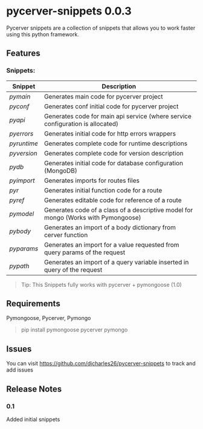 # pycerver-snippets 0.0.3

Pycerver snippets are a collection of snippets that allows you to work faster using this python framework.


## Features

### Snippets:

|	Snippet		| Description |
|	-------		| ----------- |
|	*pymain*	| Generates main code for pycerver project |
|	*pyconf*	| Generates conf initial code for pycerver project |
|	*pyapi*		| Generates code for main api service (where service configuration is allocated) |
| 	*pyerrors*	| Generates initial code for http errors wrappers |
|	*pyruntime*	| Generates complete code for runtime descriptions |
| 	*pyversion* | Generates complete code for version description |
|	*pydb*		| Generates initial code for database configuration (MongoDB) |
|	*pyimport*	| Generates imports for routes files |
|	*pyr*		| Generates initial function code for a route |
|	*pyref*		| Generates editable code for reference of a route |
|	*pymodel*	| Generates code of a class of a descriptive model for mongo (Works with Pymongoose) |
|	*pybody*	| Generates an import of a body dictionary from cerver function |
|	*pyparams*	| Generates an import for a value requested from query params of the request |
|	*pypath*	| Generates an import of a query variable inserted in query of the request |


> Tip: This Snippets fully works with pycerver + pymongoose (1.0)


## Requirements

Pymongoose, Pycerver, Pymongo

> pip install pymongoose pycerver pymongo


## Issues

You can visit https://github.com/djcharles26/pycerver-snippets to track and add issues

## Release Notes

### 0.1

Added initial snippets